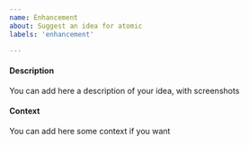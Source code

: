 ```yaml
---
name: Enhancement
about: Suggest an idea for atomic
labels: 'enhancement'

---
```

#### Description
You can add here a description of your idea, with screenshots

#### Context
You can add here some context if you want
